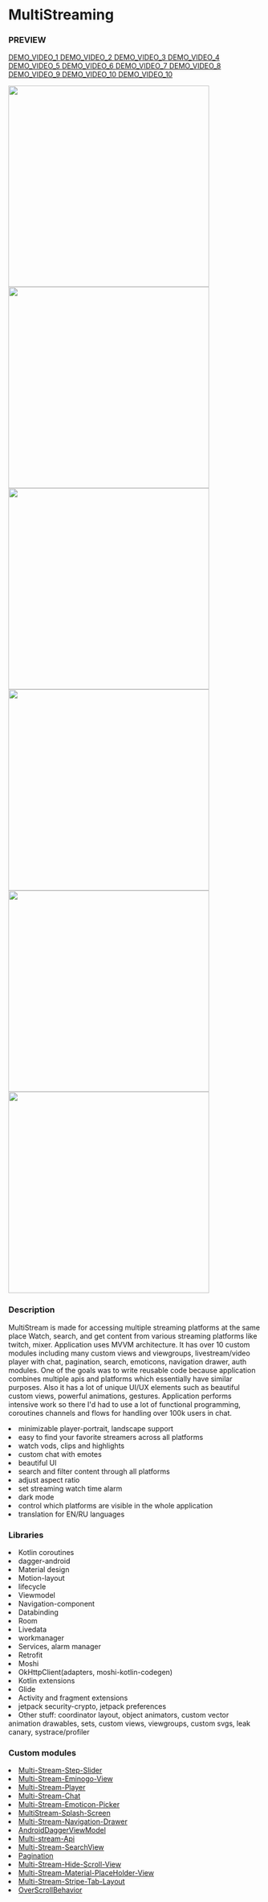 # MultiStreaming
<h3>PREVIEW</h3>
<p float="left">
<a href="http://danielktx.com/images/multistream/video/display/row_1_1.mp4" type="video/mp4">DEMO_VIDEO_1   </a>
<a href="http://danielktx.com/images/multistream/video/display/row_1_24.mp4" type="video/mp4">DEMO_VIDEO_2  </a>
   <a href="http://danielktx.com/images/multistream/video/display/row_1_24.mp4" type="video/mp4">DEMO_VIDEO_3  </a>
   <a href="http://danielktx.com/images/multistream/video/display/row_1_7.mp4" type="video/mp4">DEMO_VIDEO_4   </a>
   <a href="http://danielktx.com/images/multistream/video/display/row_1_9.mp4" type="video/mp4">DEMO_VIDEO_5   </a>
   <a href="http://danielktx.com/images/multistream/video/display/row_1_10.mp4" type="video/mp4">DEMO_VIDEO_6  </a>
   <a href="http://danielktx.com/images/multistream/video/display/row_1_16.mp4" type="video/mp4">DEMO_VIDEO_7  </a>
   <a href="http://danielktx.com/images/multistream/video/display/row_1_18.mp4" type="video/mp4">DEMO_VIDEO_8  </a>
   <a href="http://danielktx.com/images/multistream/video/display/row_1_20.mp4" type="video/mp4">DEMO_VIDEO_9  </a>
   <a href="http://danielktx.com/images/multistream/video/display/row_1_5.mp4" type="video/mp4">DEMO_VIDEO_10  </a>
   <a href="http://danielktx.com/images/multistream/video/display/row_1_25.mp4" type="video/mp4">DEMO_VIDEO_10 </a>
</p>

<p float="left">
   <img width="400" src="http://danielktx.com/images/multistream/row-1-col-1.jpg" />
  <img width="400" src="http://danielktx.com/images/multistream/row-1-col-2.jpg" />
    <img width="400" src="http://danielktx.com/images/multistream/row-1-col-3.jpg" />
    <img width="400" src="http://danielktx.com/images/multistream/row-1-col-4.jpg" />
  <img width="400" src="http://danielktx.com/images/multistream/row-1-col-5.jpg" />
  <img width="400" src="http://danielktx.com/images/multistream/row-1-col-7.jpg" />
  </p>

<h3>Description</h3>
<p>MultiStream is made for accessing multiple streaming platforms at the same place
Watch, search, and get content from various streaming platforms like twitch, mixer. Application uses MVVM architecture. It has over 10 custom modules including many custom views and viewgroups, livestream/video player with chat, pagination, search, emoticons, navigation drawer, auth modules. One of the goals was to write reusable code because application combines multiple apis and platforms which essentially have similar purposes. Also it has a lot of unique UI/UX elements such as beautiful custom views, powerful animations, gestures. Application performs intensive work so there I'd had to use a lot of functional programming, coroutines channels and flows for handling over 100k users in chat. </p>

<li>minimizable player-portrait, landscape support</li>
<li>easy to find your favorite streamers across all platforms</li>
<li>watch vods, clips and highlights</li>
<li>custom chat with emotes</li>
<li>beautiful UI</li>
<li>search and filter content through all platforms</li>
<li>adjust aspect ratio</li>
<li>set streaming watch time alarm</li>
<li>dark mode</li>
<li>control which platforms are visible in the whole application</li>
<li>translation for EN/RU languages</li>
<h3> Libraries </h3>
<p>
  <li>Kotlin coroutines</li> 
  <li>dagger-android</li>
  <li>Material design</li>
  <li>Motion-layout</li>
   <li>lifecycle</li>
  <li>Viewmodel</li>
  <li>Navigation-component</li> 
  <li>Databinding</li> 
  <li>Room</li> 
  <li>Livedata</li> 
   <li>workmanager</li>
  <li>Services, alarm manager</li> 
  <li>Retrofit</li>
  <li>Moshi</li>
  <li>OkHttpClient(adapters, moshi-kotlin-codegen)</li> 
  <li>Kotlin extensions</li> 
  <li>Glide</li>
  <li>Activity and fragment extensions</li> 
   <li>jetpack security-crypto, jetpack preferences</li>
  <li>Other stuff: coordinator layout, object animators, custom vector animation drawables, sets, custom views, viewgroups, custom svgs, leak canary, systrace/profiler</li>
</p>

<h3>Custom modules</h3>
<li><a href="https://github.com/Is0git/Multi-Stream-Step-Slider" target="_blank">Multi-Stream-Step-Slider</a></li>
                                            <li><a href="https://github.com/Is0git/Multi-Stream-Eminogo-View" target="_blank">Multi-Stream-Eminogo-View</a></li>
                                            <li><a href="https://github.com/Is0git/Multi-Stream-Player" target="_blank">Multi-Stream-Player</a></li>
                                            <li><a href="https://github.com/Is0git/Multi-Stream-Chat" target="_blank">Multi-Stream-Chat</a></li>
                                            <li><a href="https://github.com/Is0git/Multi-Stream-Emoticon-Picker" target="_blank">Multi-Stream-Emoticon-Picker</a></li>
                                            <li><a href="https://github.com/Is0git/MultiStream-Splash-Screen" target="_blank">MultiStream-Splash-Screen</a></li>
                                            <li><a href="https://github.com/Is0git/Multi-Stream-Navigation-Drawer" target="_blank">Multi-Stream-Navigation-Drawer</a></li>
                                            <li><a href="https://github.com/Is0git/AndroidDaggerViewModel" target="_blank">AndroidDaggerViewModel</a></li>
                                            <li><a href="https://github.com/Is0git/Multi-stream-Api" target="_blank">Multi-stream-Api</a></li>
                                            <li><a href="https://github.com/Is0git/Multi-Stream-SearchView" target="_blank">Multi-Stream-SearchView</a></li>
                                            <li><a href="https://github.com/Is0git/Pagination" target="_blank">Pagination</a></li>
                                            <li><a href="https://github.com/Is0git/Multi-Stream-Hide-Scroll-View" target="_blank">Multi-Stream-Hide-Scroll-View</a></li>
                                            <li><a href="https://github.com/Is0git/Multi-Stream-Material-PlaceHolder-View" target="_blank">Multi-Stream-Material-PlaceHolder-View</a></li>
                                            <li><a href="https://github.com/Is0git/Multi-Stream-Stripe-Tab-Layout" target="_blank">Multi-Stream-Stripe-Tab-Layout</a></li>
                                            <li><a href="https://github.com/Is0git/OverScrollBehavior" target="_blank">OverScrollBehavior</a></li>
